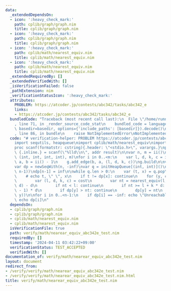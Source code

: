 ```yaml
---
data:
  _extendedDependsOn:
  - icon: ':heavy_check_mark:'
    path: cplib/graph/graph.nim
    title: cplib/graph/graph.nim
  - icon: ':heavy_check_mark:'
    path: cplib/graph/graph.nim
    title: cplib/graph/graph.nim
  - icon: ':heavy_check_mark:'
    path: cplib/math/nearest_equiv.nim
    title: cplib/math/nearest_equiv.nim
  - icon: ':heavy_check_mark:'
    path: cplib/math/nearest_equiv.nim
    title: cplib/math/nearest_equiv.nim
  _extendedRequiredBy: []
  _extendedVerifiedWith: []
  _isVerificationFailed: false
  _pathExtension: nim
  _verificationStatusIcon: ':heavy_check_mark:'
  attributes:
    PROBLEM: https://atcoder.jp/contests/abc342/tasks/abc342_e
    links:
    - https://atcoder.jp/contests/abc342/tasks/abc342_e
  bundledCode: "Traceback (most recent call last):\n  File \"/home/runner/.local/lib/python3.10/site-packages/onlinejudge_verify/documentation/build.py\"\
    , line 71, in _render_source_code_stat\n    bundled_code = language.bundle(stat.path,\
    \ basedir=basedir, options={'include_paths': [basedir]}).decode()\n  File \"/home/runner/.local/lib/python3.10/site-packages/onlinejudge_verify/languages/nim.py\"\
    , line 86, in bundle\n    raise NotImplementedError\nNotImplementedError\n"
  code: "# verification-helper: PROBLEM https://atcoder.jp/contests/abc342/tasks/abc342_e\n\
    import sequtils, heapqueue\nimport cplib/math/nearest_equiv\nimport cplib/graph/graph\n\
    proc scanf(formatstr: cstring){.header: \"<stdio.h>\", varargs.}\nproc ii(): int\
    \ {.inline.} = scanf(\"%lld\\n\", addr result)\n\nvar n, m = ii()\nvar g = initWeightedDirectedStaticGraph(n,\
    \ (int, int, int, int), m)\nfor i in 0..<m:\n    var l, d, k, c = ii()\n    var\
    \ a, b = ii() - 1\n    g.add_edge(b, a, (l, d, k, c))\ng.build\n\nvar inf = int(3003003003003003003)\n\
    var dp = newSeqWith(n, -inf)\nvar q = initHeapQueue[(int, int)]()\nq.push((-inf,\
    \ n-1))\ndp[n-1] = inf\n\nwhile q.len > 0:\n    var (t, x) = q.pop\n    t = -t\n\
    \    # echo t, \" \", x\n    if t != dp[x]: continue\n    for (y, cost) in g[x]:\n\
    \        var (l, d, k, c) = cost\n        var nt = nearest_equiv(l, t - c + 1,\
    \ d) - d\n        if nt < l: continue\n        if nt >= l + k * d: nt = l + (k\
    \ - 1) * d\n        if dp[y] > nt: continue\n        dp[y] = nt\n        q.push((-nt,\
    \ y))\n\nfor i in 0..<n-1:\n    if dp[i] == -inf: echo \"Unreachable\"\n    else:\
    \ echo dp[i]\n"
  dependsOn:
  - cplib/graph/graph.nim
  - cplib/graph/graph.nim
  - cplib/math/nearest_equiv.nim
  - cplib/math/nearest_equiv.nim
  isVerificationFile: true
  path: verify/math/nearear_equiv_abc342e_test.nim
  requiredBy: []
  timestamp: '2024-04-11 03:42:22+09:00'
  verificationStatus: TEST_ACCEPTED
  verifiedWith: []
documentation_of: verify/math/nearear_equiv_abc342e_test.nim
layout: document
redirect_from:
- /verify/verify/math/nearear_equiv_abc342e_test.nim
- /verify/verify/math/nearear_equiv_abc342e_test.nim.html
title: verify/math/nearear_equiv_abc342e_test.nim
---
```

